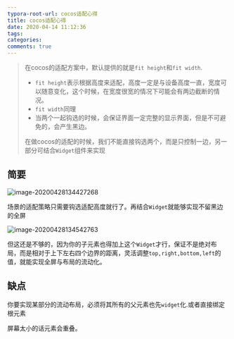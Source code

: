 ```yaml
---
typora-root-url: cocos适配心得
title: cocos适配心得
date: 2020-04-14 11:12:36
tags:
categories: 
comments: true
---
```




> 在cocos的适配方案中，默认提供的就是`fit height`和`fit width`.
>
> * `fit height`表示根据高度来适配，高度一定是与设备高度一直，宽度可以随意变化，这个时候，在宽度很宽的情况下可能会有两边截断的情况。
> * `fit width`同理
> * 当两个一起钩选的时候，会保证界面一定完整的显示界面，但是不可避免的，会产生黑边。
>
> 在做cocos的适配的时候，我们不能直接钩选两个，而是只控制一边，另一部分可结合`Widget`组件来实现

<!--more-->

## 简要

![image-20200428134427268](/images/image-20200428134427268.png)

场景的适配策略只需要钩选适配高度就行了。再结合`Widget`就能够实现不留黑边的全屏

![image-20200428134542763](/images/image-20200428134542763.png)

但这还是不够的，因为你的子元素也得加上这个`Widget`才行，保证不是绝对布局，而是相对于上下左右四个边界的距离，灵活调整`top,right,bottom,left`的值，就能实现全屏与布局的流动化。

## 缺点

你要实现某部分的流动布局，必须将其所有的父元素也先`widget`化.或者直接绑定根元素

屏幕太小的话元素会重叠。

